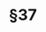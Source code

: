 ---
title: "§37"
draft: false
exceptions:
- info52c
memberstates:
- CZ
score: 3
compensation:
- 
remarks: |
 


link: "http://www.zakonyprolidi.cz/cs/2000-121#p37"
---